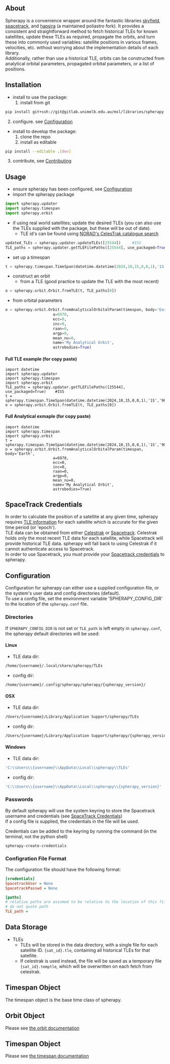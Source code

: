 ## About
Spherapy is a convenience wrapper around the fantastic libraries [skyfield](https://pypi.org/project/skyfield/), [spacetrack](https://pypi.org/project/spacetrack/), and [hapsira](https://pypi.org/project/hapsira/) (a maintained poliastro fork). It provides a consistent and straightforward method to fetch historical TLEs for known satellites, update these TLEs as required, propagate the orbits, and turn these into commonly used variables: satellite positions in various frames, velocities, etc. without worrying about the implementation details of each library.  
Additionally, rather than use a historical TLE, orbits can be constructed from analytical orbital parameters, propagated orbital parameters, or a list of positions.

## Installation
- install to use the package:
  1. install from git
```bash
pip install git+ssh://git@gitlab.unimelb.edu.au/msl/libraries/spherapy.git
```
  2. configure. see [Configuration](#configuration)
- install to develop the package:
  1. clone the repo
  2. install as editable
```bash
pip install --editable .[dev]
```
  3. contribute, see [Contributing](https://gitlab.unimelb.edu.au/msl/libraries/spherapy/-/blob/main/CONTRIBUTING.md)
 
## Usage
- ensure spherapy has been configured, see [Configuration](#configuration)
- import the spherapy package
```python
import spherapy.updater
import spherapy.timespan
import spherapy.orbit
```
- if using real world satellites; update the desired TLEs (you can also use the TLEs supplied with the package, but these will be out of date).
	- TLE id's can be found using [NORAD's CelesTrak catalogue search](https://celestrak.org/satcat/search.php)
```python
updated_TLEs = spherapy.updater.updateTLEs([25544]) 	#ISS
TLE_paths = spherapy.updater.getTLEFilePaths([25544], use_packaged=True) 	#ISS
```
- set up a timespan
```python
t = spherapy.timespan.TimeSpan(datetime.datetime(2024,10,15,0,0,1),'1S','90M')
```
- construct an orbit
	- from a TLE (good practice to update the TLE with the most recent)
```python
o = spherapy.orbit.Orbit.fromTLE(t, TLE_paths[0])
```  
-	from orbital parameters
```python
o = spherapy.orbit.Orbit.fromAnalyticalOrbitalParam(timespan, body='Earth',
					 a=6978,
					 ecc=0,
					 inc=0,
					 raan=0,
					 argp=0,
					 mean_nu=0,
					 name='My Analytical Orbit',
					 astrobodies=True)
```  

#### Full TLE example (for copy paste)
```
import datetime
import spherapy.updater
import spherapy.timespan
import spherapy.orbit
TLE_paths = spherapy.updater.getTLEFilePaths([25544], use_packaged=True) 	#ISS
t = spherapy.timespan.TimeSpan(datetime.datetime(2024,10,15,0,0,1),'1S','90M')
o = spherapy.orbit.Orbit.fromTLE(t, TLE_paths[0])
```

#### Full Analytical exmaple (for copy paste)
```
import datetime
import spherapy.timespan
import spherapy.orbit
t = spherapy.timespan.TimeSpan(datetime.datetime(2024,10,15,0,0,1),'1S','90M')
o = spherapy.orbit.Orbit.fromAnalyticalOrbitalParam(timespan, body='Earth',
					 a=6978,
					 ecc=0,
					 inc=0,
					 raan=0,
					 argp=0,
					 mean_nu=0,
					 name='My Analytical Orbit',
					 astrobodies=True)
```

## SpaceTrack Credentials
In order to calculate the position of a satellite at any given time, spherapy requires [TLE information](https://en.wikipedia.org/wiki/Two-line_element_set) for each satellite which is accurate for the given time period (or 'epoch').  
TLE data can be obtained from either [Celestrak](https://celestrak.org/) or [Spacetrack](https://www.space-track.org/). 
Celestrak holds only the most recent TLE data for each satellite, while Spacetrack will provide historical TLE data. spherapy will fall back to using Celestrak if it cannot authenticate access to Spacetrack.  
In order to use Spacetrack, you must provide your [Spacetrack credentials](https://www.space-track.org/auth/createAccount) to spherapy.

## Configuration
Configuration for spherapy can either use a supplied configuration file, or the system's user data and config directories (default).  
To use a config file, set the environment variable 'SPHERAPY_CONFIG_DIR' to the location of the `spherapy.conf` file.

### Directories
If `SPHERAPY_CONFIG_DIR` is not set or `TLE_path` is left empty in `spherapy.conf`, the spherapy default directories will be used:

#### Linux
- TLE data dir:
``` bash
/home/{username}/.local/share/spherapy/TLEs
```
- config dir:
``` bash
/home/{username}/.config/spherapy/spherapy/{spherapy_version}/
```

#### OSX
- TLE data dir:
``` bash
/Users/{username}/Library/Application Support/spherapy/TLEs
```
- config dir:
``` bash
/Users/{username}/Library/Application Support/spherapy/{spherapy_version}/
```

#### Windows
- TLE data dir:
``` bash
'C:\\Users\\{username}\\AppData\\Local\\spherapy\\TLEs'
```
- config dir:
``` bash
'C:\\Users\\{username}\\AppData\\Local\\spherapy\\{spherapy_version}'
```

### Passwords
By default spherapy will use the system keyring to store the Spacetrack username and credentials (see [SpaceTrack Credentials](#spacetrack-credentials))  
If a config file is supplied, the credentials in the file will be used.

Credentials can be added to the keyring by running the command (in the terminal, not the python shell)
```
spherapy-create-credentials
```

### Configration File Format
The configuration file should have the following format:
```ini
[credentials]
SpacetrackUser = None
SpacetrackPasswd = None

[paths]
# relative paths are assumed to be relative to the location of this file
# do not quote path
TLE_path =
```

## Data Storage
- TLEs
	- TLEs will be stored in the data directory, with a single file for each satellite ID.
	 `{sat_id}.tle`, containing all historical TLEs for that satellite.
	- If celestrak is used instead, the file will be saved as a temporary file `{sat_id}.temptle`, which will be overwritten on each fetch from celestrak.

## Timespan Object
The timespan object is the base time class of spherapy.

## Orbit Object
Please see [the orbit documentation](docs/orbit.md)

## Timespan Object
Please see [the timespan documentation](docs/timespan.md)
